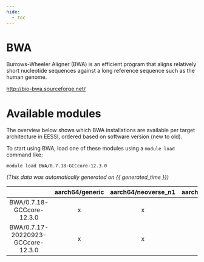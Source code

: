 ```yaml
---
hide:
  - toc
---
```


BWA
===


Burrows-Wheeler Aligner (BWA) is an efficient program that aligns relatively short nucleotide sequences against a long reference sequence such as the human genome.

http://bio-bwa.sourceforge.net/
# Available modules


The overview below shows which BWA installations are available per target architecture in EESSI, ordered based on software version (new to old).

To start using BWA, load one of these modules using a `module load` command like:

```shell
module load BWA/0.7.18-GCCcore-12.3.0
```

*(This data was automatically generated on {{ generated_time }})*  

| |aarch64/generic|aarch64/neoverse_n1|aarch64/neoverse_v1|x86_64/generic|x86_64/amd/zen2|x86_64/amd/zen3|x86_64/amd/zen4|x86_64/intel/haswell|x86_64/intel/skylake_avx512|
| :---: | :---: | :---: | :---: | :---: | :---: | :---: | :---: | :---: | :---: |
|BWA/0.7.18-GCCcore-12.3.0|x|x|x|x|x|x|x|x|x|
|BWA/0.7.17-20220923-GCCcore-12.3.0|x|x|x|x|x|x|-|x|x|
